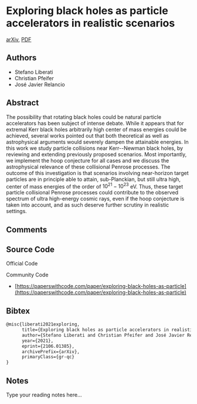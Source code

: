 
# Exploring black holes as particle accelerators in realistic scenarios

[arXiv](https://arxiv.org/abs/2106.01385), [PDF](https://arxiv.org/pdf/2106.01385.pdf)

## Authors

- Stefano Liberati
- Christian Pfeifer
- José Javier Relancio

## Abstract

The possibility that rotating black holes could be natural particle accelerators has been subject of intense debate. While it appears that for extremal Kerr black holes arbitrarily high center of mass energies could be achieved, several works pointed out that both theoretical as well as astrophysical arguments would severely dampen the attainable energies. In this work we study particle collisions near Kerr--Newman black holes, by reviewing and extending previously proposed scenarios. Most importantly, we implement the hoop conjecture for all cases and we discuss the astrophysical relevance of these collisional Penrose processes. The outcome of this investigation is that scenarios involving near-horizon target particles are in principle able to attain, sub-Planckian, but still ultra high, center of mass energies of the order of $10^{21}-10^{23}$ eV. Thus, these target particle collisional Penrose processes could contribute to the observed spectrum of ultra high-energy cosmic rays, even if the hoop conjecture is taken into account, and as such deserve further scrutiny in realistic settings.

## Comments



## Source Code

Official Code



Community Code

- [https://paperswithcode.com/paper/exploring-black-holes-as-particle](https://paperswithcode.com/paper/exploring-black-holes-as-particle)

## Bibtex

```tex
@misc{liberati2021exploring,
      title={Exploring black holes as particle accelerators in realistic scenarios}, 
      author={Stefano Liberati and Christian Pfeifer and José Javier Relancio},
      year={2021},
      eprint={2106.01385},
      archivePrefix={arXiv},
      primaryClass={gr-qc}
}
```

## Notes

Type your reading notes here...

